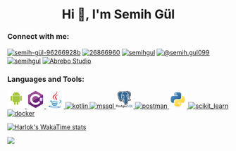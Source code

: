 <h1 align="center">Hi 👋, I'm Semih Gül</h1>

<h3 align="left">Connect with me:</h3>
<p align="left">
<a href="https://linkedin.com/in/semih-gül-96266928b" target="blank"><img align="center" src="https://raw.githubusercontent.com/rahuldkjain/github-profile-readme-generator/master/src/images/icons/Social/linked-in-alt.svg" alt="semih-gül-96266928b" height="30" width="40" /></a>
<a href="https://stackoverflow.com/users/26866960" target="blank"><img align="center" src="https://raw.githubusercontent.com/rahuldkjain/github-profile-readme-generator/master/src/images/icons/Social/stack-overflow.svg" alt="26866960" height="30" width="40" /></a>
<a href="https://kaggle.com/semihgul" target="blank"><img align="center" src="https://raw.githubusercontent.com/rahuldkjain/github-profile-readme-generator/master/src/images/icons/Social/kaggle.svg" alt="semihgul" height="30" width="40" /></a>
<a href="https://medium.com/@semih.gul099" target="blank"><img align="center" src="https://raw.githubusercontent.com/rahuldkjain/github-profile-readme-generator/master/src/images/icons/Social/medium.svg" alt="@semih.gul099" height="30" width="40" /></a>
<a href="https://hub.docker.com/u/semihgul5" target="blank"><img align="center" src="https://www.docker.com/wp-content/uploads/2022/03/Moby-logo.png" alt="semihgul" height="30" width="40" /></a>
<a href="https://play.google.com/store/apps/developer?id=Abrebo+Studio" target="blank"><img align="center" src="https://upload.wikimedia.org/wikipedia/commons/7/78/Google_Play_Store_badge_EN.svg" alt="Abrebo Studio" height="80" width="80" /></a>
</p>

<h3 align="left">Languages and Tools:</h3>
<p align="left">
  <a href="https://developer.android.com" target="_blank" rel="noreferrer"> <img src="https://raw.githubusercontent.com/devicons/devicon/master/icons/android/android-original-wordmark.svg" alt="android" width="40" height="40"/> </a>
  <a href="https://www.w3schools.com/cs/" target="_blank" rel="noreferrer"> <img src="https://raw.githubusercontent.com/devicons/devicon/master/icons/csharp/csharp-original.svg" alt="csharp" width="40" height="40"/> </a>
  <a href="https://www.java.com" target="_blank" rel="noreferrer"> <img src="https://raw.githubusercontent.com/devicons/devicon/master/icons/java/java-original.svg" alt="java" width="40" height="40"/> </a>
  <a href="https://kotlinlang.org" target="_blank" rel="noreferrer"> <img src="https://www.vectorlogo.zone/logos/kotlinlang/kotlinlang-icon.svg" alt="kotlin" width="40" height="40"/> </a>
  <a href="https://www.microsoft.com/en-us/sql-server" target="_blank" rel="noreferrer"> <img src="https://www.svgrepo.com/show/303229/microsoft-sql-server-logo.svg" alt="mssql" width="40" height="40"/> </a>
  <a href="https://www.postgresql.org" target="_blank" rel="noreferrer"> <img src="https://raw.githubusercontent.com/devicons/devicon/master/icons/postgresql/postgresql-original-wordmark.svg" alt="postgresql" width="40" height="40"/> </a>
  <a href="https://postman.com" target="_blank" rel="noreferrer"> <img src="https://www.vectorlogo.zone/logos/getpostman/getpostman-icon.svg" alt="postman" width="40" height="40"/> </a>
  <a href="https://www.python.org" target="_blank" rel="noreferrer"> <img src="https://raw.githubusercontent.com/devicons/devicon/master/icons/python/python-original.svg" alt="python" width="40" height="40"/> </a>
  <a href="https://scikit-learn.org/" target="_blank" rel="noreferrer"> <img src="https://upload.wikimedia.org/wikipedia/commons/0/05/Scikit_learn_logo_small.svg" alt="scikit_learn" width="40" height="40"/> </a>
  <a href="https://www.docker.com/" target="_blank" rel="noreferrer"> <img src="https://www.vectorlogo.zone/logos/docker/docker-icon.svg" alt="docker" width="40" height="40"/> </a>
</p>

[![Harlok's WakaTime stats](https://github-readme-stats.vercel.app/api/wakatime?username=semihgul&layout=compact&langs_count=6&custom_title=WakaTimeStats%20-%20Since%20Oct%2031%202023)](https://github.com/anuraghazra/github-readme-stats)

![](https://komarev.com/ghpvc/?username=semihgul5&color=blue)

